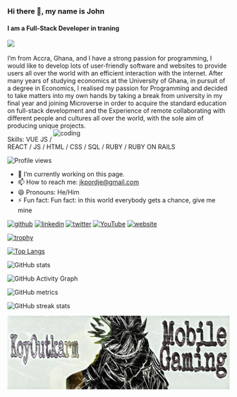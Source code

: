 ### Hi there 👋, my name is John
#### I am a Full-Stack Developer in traning
<img src="https://indoanalytica.com/static/images/bannerr.gif">


I’m from Accra, Ghana, and I have a strong passion for programming, I would like to develop lots of user-friendly software and websites to provide users all over the world with an efficient interaction with the internet. After many years of studying economics at the University of Ghana, in pursuit of a degree in Economics, I realised my passion for Programming and decided to take matters into my own hands by taking a break from university in my final year and joining Microverse
in order to acquire the standard education on full-stack development and the Experience of remote collaborating with different people and cultures all over the world, with the sole aim of producing unique projects. <img align="right" alt="coding" width="400" src="https://camo.githubusercontent.com/5ddf73ad3a205111cf8c686f687fc216c2946a75005718c8da5b837ad9de78c9/68747470733a2f2f7468756d62732e6766796361742e636f6d2f4576696c4e657874446576696c666973682d736d616c6c2e676966">


Skills: VUE JS / REACT / JS / HTML / CSS / SQL / RUBY / RUBY ON RAILS 

![Profile views](https://gpvc.arturio.dev/Outkarm) 

- 🔭 I’m currently working on this page. 
- 📫 How to reach me: jkpordje@gmail.com  
- 😄 Pronouns: He/Him 
- ⚡ Fun fact: Fun fact: in this world everybody gets a chance, give me mine 


[<img src='https://cdn.jsdelivr.net/npm/simple-icons@3.0.1/icons/github.svg' alt='github' height='40'>](https://github.com/Outkarm)  [<img src='https://cdn.jsdelivr.net/npm/simple-icons@3.0.1/icons/linkedin.svg' alt='linkedin' height='40'>](https://www.linkedin.com/in/john-kpordje-866749241/)  [<img src='https://cdn.jsdelivr.net/npm/simple-icons@3.0.1/icons/twitter.svg' alt='twitter' height='40'>](https://twitter.com/outkarm)  [<img src='https://cdn.jsdelivr.net/npm/simple-icons@3.0.1/icons/youtube.svg' alt='YouTube' height='40'>](https://www.youtube.com/channel/UC70wbFILUfwdD0DHnWvlX9Q)  [<img src='https://cdn.jsdelivr.net/npm/simple-icons@3.0.1/icons/icloud.svg' alt='website' height='40'>](https://outkarm.github.io/mobile-device-portfolio/)  

[![trophy](https://github-profile-trophy.vercel.app/?username=Outkarm)](https://github.com/ryo-ma/github-profile-trophy)

[![Top Langs](https://github-readme-stats.vercel.app/api/top-langs/?username=Outkarm)](https://github.com/anuraghazra/github-readme-stats)

![GitHub stats](https://github-readme-stats.vercel.app/api?username=Outkarm&show_icons=true)  

![GitHub Activity Graph](https://activity-graph.herokuapp.com/graph?username=Outkarm)  

![GitHub metrics](https://metrics.lecoq.io/Outkarm)  

![GitHub streak stats](https://github-readme-streak-stats.herokuapp.com/?user=Outkarm)  

![I am a Full-Stack Developer in traning](https://github.com/Outkarm/Outkarm/blob/main/1662222299751.jpg)
